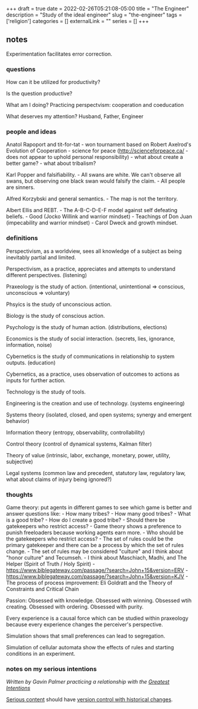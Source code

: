 +++ 
draft = true
date = 2022-02-26T05:21:08-05:00
title = "The Engineer"
description = "Study of the ideal engineer"
slug = "the-engineer" 
tags = ['religion']
categories = []
externalLink = ""
series = []
+++

## notes

Experimentation facilitates error correction.

### questions

How can it be utilized for productivity?

Is the question productive?

What am I doing? Practicing perspectvism: cooperation and coeducation

What deserves my attention?  Husband, Father, Engineer

### people and ideas

Anatol Rapoport and tit-for-tat
    - won tournament based on Robert Axelrod's Evolution of Cooperation
    - science for peace (http://scienceforpeace.ca/ - does not appear to uphold personal responsibility)
        - what about create a better game?
        - what about tribalism?

Karl Popper and falsifiability.
    - All swans are white.  We can't observe all swans, but observing one black swan would falsify the claim.
    - All people are sinners.

Alfred Korzybski and general semantics.
    - The map is not the territory.

Albert Ellis and REBT.
    - The A-B-C-D-E-F model against self defeating beliefs.
    - Good (Jocko Willink and warrior mindset)
    - Teachings of Don Juan (impecability and warrior mindset)
    - Carol Dweck and growth mindset.

### definitions

Perspectivism, as a worldview, sees all knowledge of a subject as being inevitably partial and limited.

Perspectivism, as a practice, appreciates and attempts to understand different perspectives. (listening)

Praxeology is the study of action. (intentional, unintentional => conscious, unconscious => voluntary)

Phsyics is the study of unconscious action.

Biology is the study of conscious action.

Psychology is the study of human action. (distributions, elections)

Economics is the study of social interaction. (secrets, lies, ignorance, information, noise)

Cybernetics is the study of communications in relationship to system outputs. (education)

Cybernetics, as a practice, uses observation of outcomes to actions as inputs for further action.

Technology is the study of tools.

Engineering is the creation and use of technology. (systems engineering)

Systems theory (isolated, closed, and open systems; synergy and emergent behavior)

Information theory (entropy, observability, controllability)

Control theory (control of dynamical systems, Kalman filter)

Theory of value (intrinsic, labor, exchange, monetary, power, utility, subjective)

Legal systems (common law and precedent, statutory law, regulatory law, what about claims of injury being ignored?)

### thoughts

Game theory: put agents in different games to see which game is better and answer questions like:
    - How many tribes?
        - How many good tribes?
            - What is a good tribe?
                - How do I create a good tribe?
    - Should there be gatekeepers who restrict access?
        - Game theory shows a preference to punish freeloaders because working agents earn more.
    - Who should be the gatekeepers who restrict access?
        - The set of rules could be the primary gatekeeper and there can be a process by which the set of rules change.
            - The set of rules may be considered "culture" and I think about "honor culture" and Tecumseh.
                - I think about Maschiach, Madhi, and The Helper (Spirit of Truth / Holy Spirit)
                    - https://www.biblegateway.com/passage/?search=John+15&version=ERV
                    - https://www.biblegateway.com/passage/?search=John+15&version=KJV
            - The process of process improvement: Eli Goldratt and the Theory of Constraints and Critical Chain

Passion: Obsessed with knowledge. Obsessed with winning. Obsessed wtih creating.  Obsessed with ordering.  Obsessed with purity.

Every experience is a causal force which can be studied within praxeology because every experience changes the perceiver's perspective.

Simulation shows that small preferences can lead to segregation.

Simulation of cellular automata show the effects of rules and starting conditions in an experiment.

### notes on my serious intentions

*Written by Gavin Palmer practicing a relationship with the [Greatest Intentions](/posts/helping-the-greatest-intentions)*

[Serious content](/posts/content-creation) should have [version control with historical changes](https://github.com/heroLFG/hugo-herolfg-site/commits/dev/content/posts/reminders.md).
